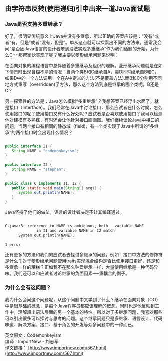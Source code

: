 由字符串反转(使用递归)引申出来一道Java面试题
---------

### Java是否支持多重继承？

好了，很明显传统意义上Java并没有多继承，所以正确的答案应该是：“没有”或者“有，但是”或者“没有，但是”。单从这点就可以探索出不同的方法来。通常我会问“是否因Java语言的设计者笨到没法实现多重继承”作为我们话题的开始，为什么C++那帮家伙实现了呢？我主要以菱形继承问题来说明：

在面向对象的编程语言中总伴随着多重继承及组织的理解。菱形继承问题就是在如下情景时出现含糊不清的情况：当两个类B和C继承自A，类D同时继承自B和C，如果D中的一个方法调用一个在A中定义的方法(不是覆盖方法).而B和C分别用不同地方式重写（overridden)了方法，那么这个方法到底是继承的哪个类呢，B还是C？


另一探索性的方法是：Java怎么模拟“多重继承”？我想答案已经浮出水面了，就是接口（Interface）。我们经常在Java中讨论接口，那么应试者在什么时候，怎么使用接口的呢？使用接口又有什么好处呢？应试者是否喜欢使用接口？我可以检测他对建模有多熟练，有时还会让他针对接口画画图。我们继续谈论Java中接口的问题，当两个接口有相同的静态域（field)，有一个类实现了Java中所谓的“多继承”的两个接口时会出现什么情况？

```java

public interface I1 {  
   String NAME = "codemonkeyism";  
}  
 
public interface I2 {  
   String NAME = "stephan";  
}  
   
public class C implements I1, I2 {  
   public static void main(String[] args) {  
      System.out.println(NAME);  
   }  
}  

```

Java坚持了他们的做法，语言的设计者决定不让其编译通过。
```xml

C.java:3: reference to NAME is ambiguous, both   variable NAME   
              in I1 and variable NAME in I2 match
      System.out.println(NAME);  
                         ^
1 error  
```

还有更多的方法和我们的应试者去探讨多继承的问题，例如：接口中方法的修饰符是什么？对于菱形继承问题使用traits实现混合结构是否比使用接口更好，还是和多继承一样的糟糕？正如我不在那么钟爱继承一样，大量使用继承是一种代码异味。我们还可以和应试者讨论继承的负面因素—–重耦合的例子。

### 为什么会有这问题？

我为什么会问这个问题呢，从这个问题中又学到了什么？继承在面向对象（OO）中是很基础的概念，是每个Java程序员都应该理解的概念。同时也是他反映到工作中，理解超出语法层面的另一个基本的特性。所以对于多继承问题，我喜欢那些可以引出很多可以探讨与思考的问题。这个继承问题只是多继承、语言设计、代码味道、解决方案、接口、基于角色的开发等众多问题中的一种而已。


英文原文：Codemonkeyism  
编译：ImportNew - 刘志军  
译文链接： [http://www.importnew.com/567.html](http://www.importnew.com/567.html)